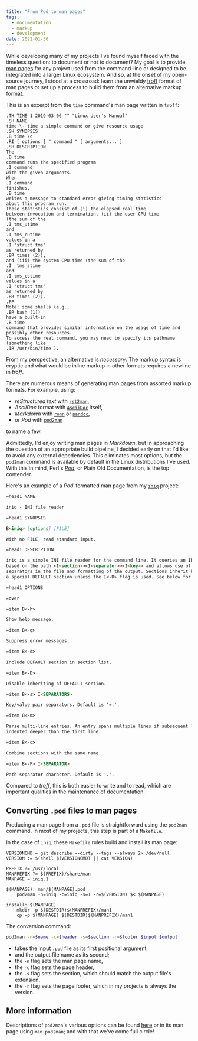 ```yaml
---
title: "From Pod to man pages"
tags:
  - documentation
  - markup
  - development
date: 2022-01-30
---
```


While developing many of my projects I've found myself faced with the timeless
question: to document or not to document? My goal is to provide [man
pages][manpages] for any project used from the command-line or designed to be
integrated into a larger Linux ecosystem. And so, at the onset of my open-source
journey, I stood at a crossroad: learn the unwieldy [troff][troff] format of man
pages or set up a process to build them from an alternative markup format.

<!--more-->

[manpages]: https://en.wikipedia.org/wiki/Man_page
[troff]: https://en.wikipedia.org/wiki/Troff

This is an excerpt from the `time` command's man page written in `troff`:

```man
.TH TIME 1 2019-03-06 "" "Linux User's Manual"
.SH NAME
time \- time a simple command or give resource usage
.SH SYNOPSIS
.B time \c
.RI [ options ] " command " [ arguments... ]
.SH DESCRIPTION
The
.B time
command runs the specified program
.I command
with the given arguments.
When
.I command
finishes,
.B time
writes a message to standard error giving timing statistics
about this program run.
These statistics consist of (i) the elapsed real time
between invocation and termination, (ii) the user CPU time
(the sum of the
.I tms_utime
and
.I tms_cutime
values in a
.I "struct tms"
as returned by
.BR times (2)),
and (iii) the system CPU time (the sum of the
.I  tms_stime
and
.I tms_cstime
values in a
.I "struct tms"
as returned by
.BR times (2)).
.PP
Note: some shells (e.g.,
.BR bash (1))
have a built-in
.B time
command that provides similar information on the usage of time and
possibly other resources.
To access the real command, you may need to specify its pathname
(something like
.IR /usr/bin/time ).
```

From my perspective, an alternative is _necessary_. The markup syntax is cryptic
and what would be inline markup in other formats requires a newline in _troff_.

There are numerous means of generating man pages from assorted markup formats.
For example, using:

- _reStructured text_ with [`rst2man`][rst2man],
- _AsciiDoc_ format with [`AsciiDoc`][asciidoc] itself,
- _Markdown_ with [`ronn`][ronn] or [`pandoc`][pandoc],
- or _Pod_ with [`pod2man`][pod2man]

to name a few.

[rst2man]: https://manpages.debian.org/testing/docutils-common/rst2man.1.en.html
[asciidoc]: https://docs.asciidoctor.org/asciidoctor/latest/manpage-backend/
[ronn]: https://spin.atomicobject.com/2015/05/06/man-pages-in-markdown-ronn/
[pandoc]: https://gabmus.org/posts/man_pages_with_markdown_and_pandoc/
[pod2man]: https://perldoc.perl.org/pod2man

Admittedly, I'd enjoy writing man pages in _Markdown_, but in approaching the
question of an appropriate build pipeline, I decided early on that I'd like to
avoid any external depedencies. This eliminates most options, but the `pod2man`
command is available by default in the Linux distributions I've used. With this
in mind, Perl's [_Pod_][pod], or Plain Old Documentation, is the top contender.

Here's an example of a _Pod_-formatted man page from my [`iniq`][iniq] project:

[pod]: https://perldoc.perl.org/perlpod
[iniq]: https://github.com/jcrd/iniq

```md
=head1 NAME

iniq - INI file reader

=head1 SYNOPSIS

B<iniq> [options] [FILE]

With no FILE, read standard input.

=head1 DESCRIPTION

iniq is a simple INI file reader for the command line. It queries an INI file
based on the path <I<section>><I<separator>><I<key>> and allows use of custom
separators in the file and formatting of the output. Sections inherit keys from
a special DEFAULT section unless the I<-D> flag is used. See below for examples.

=head1 OPTIONS

=over

=item B<-h>

Show help message.

=item B<-q>

Suppress error messages.

=item B<-d>

Include DEFAULT section in section list.

=item B<-D>

Disable inheriting of DEFAULT section.

=item B<-s> I<SEPARATORS>

Key/value pair separators. Default is '=:'.

=item B<-m>

Parse multi-line entries. An entry spans multiple lines if subsequent lines are
indented deeper than the first line.

=item B<-c>

Combine sections with the same name.

=item B<-P> I<SEPARATOR>

Path separator character. Default is '.'.
```

Compared to _troff_, this is both easier to write and to read, which are
important qualities in the maintenance of documentation.

## Converting `.pod` files to man pages

Producing a man page from a `.pod` file is straightforward using the `pod2man`
command. In most of my projects, this step is part of a `Makefile`.

In the case of `iniq`, these `Makefile` rules build and install its man page:

```make
VERSIONCMD = git describe --dirty --tags --always 2> /dev/null
VERSION := $(shell $(VERSIONCMD) || cat VERSION)

PREFIX ?= /usr/local
MANPREFIX ?= $(PREFIX)/share/man
MANPAGE = iniq.1

$(MANPAGE): man/$(MANPAGE).pod
	pod2man -n=iniq -c=iniq -s=1 -r=$(VERSION) $< $(MANPAGE)

install: $(MANPAGE)
	mkdir -p $(DESTDIR)$(MANPREFIX)/man1
	cp -p $(MANPAGE) $(DESTDIR)$(MANPREFIX)/man1
```

The conversion command:

```sh
pod2man -n=$name -c=$header -s=$section -r=$footer $input $output
```

- takes the input `.pod` file as its first positional argument,
- and the output file name as its second;
- the `-n` flag sets the man page name,
- the `-c` flag sets the page header,
- the `-s` flag sets the section, which should match the output file's
  extension,
- the `-r` flag sets the page footer, which in my projects is always the
  version.

## More information

Descriptions of `pod2man`'s various options can be found [here][pod2man] or in
its man page using `man pod2man`; and with that we've come full circle!
